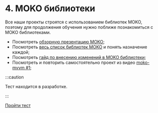 # 4. MOKO библиотеки

Все наши проекты строятся с использованием библиотек MOKO, поэтому для продолжения обучения нужно поближе познакомиться с MOKO библиотеками.

- Посмотреть [обзорную презентацию MOKO](https://www.youtube.com/watch?v=-JjQJG-xkRE);
- Посмотреть [весь список библиотек MOKO](https://moko.icerock.dev/) и понять назначение каждой;
- Посмотреть [гайд по внесению изменений в MOKO библиотеки](https://codelabs.kmp.icerock.dev/codelabs/moko-contribution-ru/index.html);
- Посмотреть и повторить самостоятельно проект из видео [moko-mvvm #1](https://www.youtube.com/watch?v=qe8FcIQEmyA);

:::caution

Тест находится в разработке.

:::

[Пройти тест](#)
